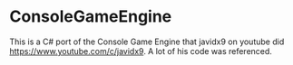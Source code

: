 # ConsoleGameEngine
This is a C# port of the Console Game Engine that javidx9 on youtube did https://www.youtube.com/c/javidx9.
A lot of his code was referenced.
